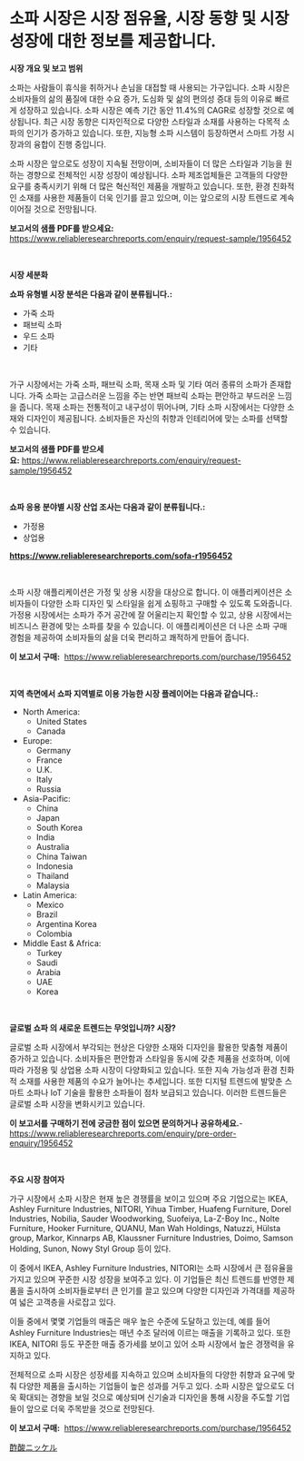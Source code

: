 <p><h1>소파 시장은 시장 점유율, 시장 동향 및 시장 성장에 대한 정보를 제공합니다.</h1></p><p><strong>시장 개요 및 보고 범위</strong></p>
<p><p>소파는 사람들이 휴식을 취하거나 손님을 대접할 때 사용되는 가구입니다. 소파 시장은 소비자들의 삶의 품질에 대한 수요 증가, 도심화 및 삶의 편의성 증대 등의 이유로 빠르게 성장하고 있습니다. 소파 시장은 예측 기간 동안 11.4%의 CAGR로 성장할 것으로 예상됩니다. 최근 시장 동향은 디자인적으로 다양한 스타일과 소재를 사용하는 다목적 소파의 인기가 증가하고 있습니다. 또한, 지능형 소파 시스템이 등장하면서 스마트 가정 시장과의 융합이 진행 중입니다.</p><p>소파 시장은 앞으로도 성장이 지속될 전망이며, 소비자들이 더 많은 스타일과 기능을 원하는 경향으로 전체적인 시장 성장이 예상됩니다. 소파 제조업체들은 고객들의 다양한 요구를 충족시키기 위해 더 많은 혁신적인 제품을 개발하고 있습니다. 또한, 환경 친화적인 소재를 사용한 제품들이 더욱 인기를 끌고 있으며, 이는 앞으로의 시장 트렌드로 계속 이어질 것으로 전망됩니다.</p></p>
<p><strong>보고서의 샘플 PDF를 받으세요:</strong> <a href="https://www.reliableresearchreports.com/enquiry/request-sample/1956452">https://www.reliableresearchreports.com/enquiry/request-sample/1956452</a></p>
<p>&nbsp;</p>
<p><strong>시장 세분화</strong></p>
<p><strong>쇼파 유형별 시장 분석은 다음과 같이 분류됩니다.:</strong></p>
<p><ul><li>가죽 소파</li><li>패브릭 소파</li><li>우드 소파</li><li>기타</li></ul></p>
<p>&nbsp;</p>
<p><p>가구 시장에서는 가죽 소파, 패브릭 소파, 목재 소파 및 기타 여러 종류의 소파가 존재합니다. 가죽 소파는 고급스러운 느낌을 주는 반면 패브릭 소파는 편안하고 부드러운 느낌을 줍니다. 목재 소파는 전통적이고 내구성이 뛰어나며, 기타 소파 시장에서는 다양한 소재와 디자인이 제공됩니다. 소비자들은 자신의 취향과 인테리어에 맞는 소파를 선택할 수 있습니다.</p></p>
<p><strong>보고서의 샘플 PDF를 받으세요:</strong>&nbsp;<a href="https://www.reliableresearchreports.com/enquiry/request-sample/1956452">https://www.reliableresearchreports.com/enquiry/request-sample/1956452</a></p>
<p>&nbsp;</p>
<p><strong> 쇼파 응용 분야별 시장 산업 조사는 다음과 같이 분류됩니다.:</strong></p>
<p><ul><li>가정용</li><li>상업용</li></ul></p>
<p><strong><a href="https://www.reliableresearchreports.com/sofa-r1956452">https://www.reliableresearchreports.com/sofa-r1956452</a></strong></p>
<p>&nbsp;</p>
<p><p>소파 시장 애플리케이션은 가정 및 상용 시장을 대상으로 합니다. 이 애플리케이션은 소비자들이 다양한 소파 디자인 및 스타일을 쉽게 쇼핑하고 구매할 수 있도록 도와줍니다. 가정용 시장에서는 소파가 주거 공간에 잘 어울리는지 확인할 수 있고, 상용 시장에서는 비즈니스 환경에 맞는 소파를 찾을 수 있습니다. 이 애플리케이션은 더 나은 소파 구매 경험을 제공하여 소비자들의 삶을 더욱 편리하고 쾌적하게 만들어 줍니다.</p></p>
<p><strong>이 보고서 구매:</strong>&nbsp; <a href="https://www.reliableresearchreports.com/purchase/1956452">https://www.reliableresearchreports.com/purchase/1956452</a></p>
<p>&nbsp;</p>
<p><strong>지역 측면에서 쇼파 지역별로 이용 가능한 시장 플레이어는 다음과 같습니다.:</strong></p>
<p><ul>
    <li>
        North America:
        <ul>
            <li>United States</li>
            <li>Canada</li>
        </ul>
    </li>
    <li>
        Europe:
        <ul>
            <li>Germany</li>
            <li>France</li>
            <li>U.K.</li>
            <li>Italy</li>
            <li>Russia</li>
        </ul>
    </li>
    <li>
        Asia-Pacific:
        <ul>
            <li>China</li>
            <li>Japan</li>
            <li>South Korea</li>
            <li>India</li>
            <li>Australia</li>
            <li>China Taiwan</li>
            <li>Indonesia</li>
            <li>Thailand</li>
            <li>Malaysia</li>
        </ul>
    </li>
    <li>
        Latin America:
        <ul>
            <li>Mexico</li>
            <li>Brazil</li>
            <li>Argentina Korea</li>
            <li>Colombia</li>
        </ul>
    </li>
    <li>
        Middle East & Africa:
        <ul>
            <li>Turkey</li>
            <li>Saudi</li>
            <li>Arabia</li>
            <li>UAE</li>
            <li>Korea</li>
        </ul>
    </li>
    </ul></p>
<p>&nbsp;</p>
<p><strong>글로벌 쇼파 의 새로운 트렌드는 무엇입니까? 시장?</strong></p>
<p><p>글로벌 소파 시장에서 부각되는 현상은 다양한 소재와 디자인을 활용한 맞춤형 제품이 증가하고 있습니다. 소비자들은 편안함과 스타일을 동시에 갖춘 제품을 선호하며, 이에 따라 가정용 및 상업용 소파 시장이 다양화되고 있습니다. 또한 지속 가능성과 환경 친화적 소재를 사용한 제품의 수요가 늘어나는 추세입니다. 또한 디지털 트렌드에 발맞춘 스마트 소파나 IoT 기술을 활용한 소파들이 점차 보급되고 있습니다. 이러한 트렌드들은 글로벌 소파 시장을 변화시키고 있습니다.</p></p>
<p><strong>이 보고서를 구매하기 전에 궁금한 점이 있으면 문의하거나 공유하세요.</strong>- <a href="https://www.reliableresearchreports.com/enquiry/pre-order-enquiry/1956452">https://www.reliableresearchreports.com/enquiry/pre-order-enquiry/1956452</a></p>
<p>&nbsp;</p>
<p><strong>주요 시장 참여자</strong></p>
<p><p>가구 시장에서 소파 시장은 현재 높은 경쟁률을 보이고 있으며 주요 기업으로는 IKEA, Ashley Furniture Industries, NITORI, Yihua Timber, Huafeng Furniture, Dorel Industries, Nobilia, Sauder Woodworking, Suofeiya, La-Z-Boy Inc., Nolte Furniture, Hooker Furniture, QUANU, Man Wah Holdings, Natuzzi, Hülsta group, Markor, Kinnarps AB, Klaussner Furniture Industries, Doimo, Samson Holding, Sunon, Nowy Styl Group 등이 있다. </p><p>이 중에서 IKEA, Ashley Furniture Industries, NITORI는 소파 시장에서 큰 점유율을 가지고 있으며 꾸준한 시장 성장을 보여주고 있다. 이 기업들은 최신 트렌드를 반영한 제품을 출시하여 소비자들로부터 큰 인기를 끌고 있으며 다양한 디자인과 가격대를 제공하여 넓은 고객층을 사로잡고 있다.</p><p>이들 중에서 몇몇 기업들의 매출은 매우 높은 수준에 도달하고 있는데, 예를 들어 Ashley Furniture Industries는 매년 수조 달러에 이르는 매출을 기록하고 있다. 또한 IKEA, NITORI 등도 꾸준한 매출 증가세를 보이고 있어 소파 시장에서 높은 경쟁력을 유지하고 있다.</p><p>전체적으로 소파 시장은 성장세를 지속하고 있으며 소비자들의 다양한 취향과 요구에 맞춰 다양한 제품을 출시하는 기업들이 높은 성과를 거두고 있다. 소파 시장은 앞으로도 더욱 확대되는 경향을 보일 것으로 예상되며 신기술과 디자인을 통해 시장을 주도할 기업들이 앞으로 더욱 주목받을 것으로 전망된다.</p></p>
<p><strong>이 보고서 구매:</strong>&nbsp;&nbsp;<a href="https://www.reliableresearchreports.com/purchase/1956452">https://www.reliableresearchreports.com/purchase/1956452</a></p>
<p><p><a href="https://github.com/oafhukehf4709715/Market-Research-Report-List-1/blob/main/538514324438.md">酢酸ニッケル</a></p></p>